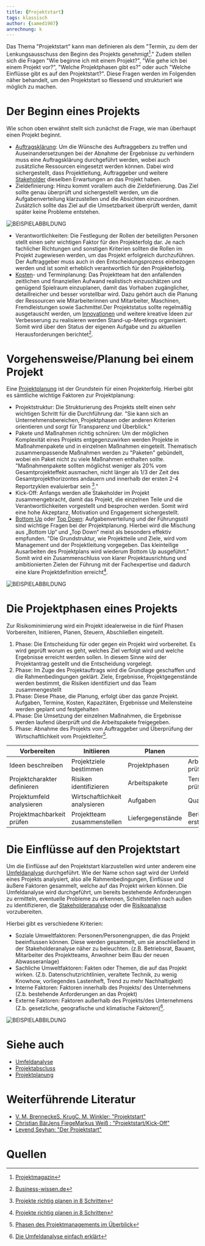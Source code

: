 ```yaml
---
title: {Projektstart}
tags: klassisch
author: {samed1907}
anrechnung: k
---
```


Das Thema "Projektstart" kann man definieren als dem "Termin, zu dem der Lenkungsausschuss den Beginn des Projekts genehmigt[^1]." Zudem stellen sich die Fragen "Wie beginne ich mit einem Projekt?", "Wie gehe ich bei einem Projekt vor?", "Welche Projektphasen gibt es?" oder auch "Welche Einflüsse gibt es auf den Projektstart?". Diese Fragen werden im Folgenden näher behandelt, um den Projektstart so fliessend und strukturiert wie möglich zu machen. 


# Der Beginn eines Projekts

Wie schon oben erwähnt stellt sich zunächst die Frage, wie man überhaupt einen Projekt beginnt. 
* [Auftragsklärung](http://www.projektmanagementhandbuch.de/handbuch/projektinitiierung/auftragsklaerung/): Um die Wünsche des Auftraggebers zu treffen und Auseinandersetzungen bei der Abnahme der Ergebnisse zu verhindern muss eine Auftragsklärung durchgeführt werden, wobei auch zusätzliche Ressourcen eingesetzt werden können. Dabei wird sichergestellt, dass Projektleitung, Auftraggeber und weitere [Stakeholder](Stakeholderanalyse.md) dieselben Erwartungen an das Projekt haben. 
* Zieldefinierung: Hinzu kommt vorallem auch die Zieldefinierung. Das Ziel sollte genau überprüft und sichergestellt werden, um die Aufgabenverteilung klarzustellen und die Absichten einzuordnen. Zusätzlich sollte das Ziel auf die Umsetzbarkeit überprüft werden, damit später keine Probleme entstehen.

![BEISPIELABBILDUNG](Projektstart/Abb1.jpg)

* Verantwortlichkeiten: Die Festlegung der Rollen der beteiligten Personen stellt einen sehr wichtigen Faktor für den Projekterfolg dar. Je nach fachlicher Richtungen und sonstigen Kriterien sollten die Rollen im Projekt zugewiesen werden, um das Projekt erfolgreich durchzuführen. Der Auftraggeber muss auch in den Entscheidungsprozess einbezogen werden und ist somit erheblich verantwortlich für den Projekterfolg.
* [Kosten](Kostenplanung.md)- und Terminplanung: Das Projektteam hat den anfallenden zeitlichen und finanziellen Aufwand realistisch einzuschätzen und genügend Spielraum einzuplanen, damit das Vorhaben zugänglicher, detaillreicher und besser vorstellbar wird. Dazu gehört auch die Planung der Ressourcen wie Mitarbeiterinnen und Mitarbeiter, Maschinen, Fremdleistungen sowie Sachmittel.Der Projektstatus sollte regelmäßig ausgetauscht werden, um [Innovationen](Innovationsprojekte.md) und weitere kreative Ideen zur Verbesserung zu realisieren werden Stand-up-Meetings organisiert. Somit wird über den Status der eigenen Aufgabe und zu aktuellen Herausforderungen berichtet[^2].

# Vorgehensweise/Planung bei einem Projekt

Eine [Projektplanung](Projektplanung.md) ist der Grundstein für einen Projekterfolg. Hierbei gibt es sämtliche wichtige Faktoren zur Projektplanung:

* Projektstruktur: Die Strukturierung des Projekts stellt einen sehr wichtigen Schritt für die Durchführung dar. "Sie kann sich an Unternehmensbereichen, Projektphasen oder anderen Kriterien orientieren und sorgt für Transparenz und Überblick."
* Pakete und Maßnahmen richtig schnüren: Um der möglichen Komplexität eines Projekts entgegenzuwirken werden Projekte in Maßnahmenpakete und in einzelnen Maßnahmen eingeteilt. Thematisch zusammenpassende Maßnahmen werden zu "Paketen" gebündelt, wobei ein Paket nicht zu viele Maßnahmen enthalten sollte. "Maßnahmenpakete sollten möglichst weniger als 20% vom Gesamtprojekteffekt ausmachen, nicht länger als 1/3 der Zeit des Gesamtprojekthorizontes andauern und
innerhalb der ersten 2-4 Reportzyklen evaluierbar sein [^3]."
* Kick-Off: Anfangs werden alle Stakeholder im Projekt zusammengebracht, damit das Projekt, die einzelnen Teile und die Verantwortlichkeiten vorgestellt und besprochen werden. Somit wird eine hohe Akzeptanz, Motivation und Engagement sichergestellt.
* [Bottom Up](Bottom_Up_Planning.md) oder [Top Down](Top_Down_Planning.md): Aufgabenverteilung und der Führungsstil sind wichtige Fragen bei der Projektplanung. Hierbei wird die Mischung aus „Bottom Up“ und „Top Down“ meist als besonders effektiv empfunden. "Die Grundstruktur, wie Projektteile und Ziele, wird vom Management und der Projektleitung vorgegeben. Das kleinteilige Ausarbeiten des Projektplans wird wiederum Bottom Up ausgeführt." Somit wird ein Zusammenschluss von klarer Projektausrichtung und ambitionierten Zielen der Führung mit der Fachexpertise und dadurch eine klare Projektdefinition erreicht[^3].

![BEISPIELABBILDUNG](Projektstart/Abb2.jpg)

# Die Projektphasen eines Projekts

Zur Risikominimierung wird ein Projekt idealerweise in die fünf Phasen Vorbereiten, Initiieren, Planen, Steuern, Abschließen eingeteilt.

1. Phase: Die Entscheidung für oder gegen ein Projekt wird vorbereitet. Es wird geprüft worum es geht, welches Ziel verfolgt wird und welche Ergebnisse erreicht werden sollen. In diesem Sinne wird der Projektantrag gestellt und die Entscheidung vorgelegt.
2. Phase: Im Zuge des Projektauftrags wird die Grundlage geschaffen und die Rahmenbedingungen geklärt. Ziele, Ergebnisse, Projektgegenstände werden bestimmt, die Risiken identifiziert und das Team zusammengestellt
3. Phase: Diese Phase, die Planung, erfolgt über das ganze Projekt. Aufgaben, Termine, Kosten, Kapazitäten, Ergebnisse und Meilensteine werden geplant und festgehalten
4. Phase: Die Umsetzung der einzelnen Maßnahmen, die Ergebnisse werden laufend überprüft und die Arbeitspakete freigegeben.
5. Phase: Abnahme des Projekts vom Auftraggeber und Überprüfung der Wirtschaftlichkeit vom Projektleiter[^4].

|  Vorbereiten                 | Initiieren                     | Planen            | Steuern                   | Abschließen        |
| ---------------------------- | ------------------------------ | ----------------- | ------------------------- | ------------------ |
| Ideen beschreiben            | Projektziele bestimmen         | Projektphasen     | Arbeitsfortschritt prüfen | Projektabnahme     |
| Projektcharakter definieren  | Risiken identifizieren         | Arbeitspakete     | Termine/Kosten prüfen     | Abschlussmeeting   |
| Projektumfeld analysieren    | Wirtschaftlichkeit analysieren | Aufgaben          | Qualität prüfen           | Rollout            |
| Projektmachbarkeit prüfen    | Projektteam zusammenstellen    | Liefergegenstände | Berichte erstellen        | Abweichungsanalyse |     

# Die Einflüsse auf den Projektstart

Um die Einflüsse auf den Projektstart klarzustellen wird unter anderem eine [Umfeldanalyse](https://dieprojektmanager.com/umfeldanalyse-stakeholderanalyse/) durchgeführt. Wie der Name schon sagt wird der Umfeld eines Projekts analysiert, also alle Rahmenbedingungen, Einflüsse und äußere Faktoren gesammelt, welche auf das Projekt wirken können. Die Umfeldanalyse wird durchgeführt, um bereits bestehende Anforderungen zu ermitteln, eventuelle Probleme zu erkennen, Schnittstellen nach außen zu identifizieren, die [Stakeholderanalyse](Stakeholderanalyse.md) oder die [Risikoanalyse](Risikoanalyse_und_Visualisierung.md) vorzubereiten.

Hierbei gibt es verschiedene Kriterien:

* Soziale Umweltfaktoren: Personen/Personengruppen, die das Projekt beeinflussen können. Diese werden gesammelt, um sie anschließend in der Stakeholderanalyse näher zu beleuchten. (z.B. Betriebsrat, Bauamt, Mitarbeiter des Projektteams, Anwohner beim Bau der neuen Abwasseranlage)
* Sachliche Umweltfaktoren: Fakten oder Themen, die auf das Projekt wirken. (Z.b. Datenschutzrichtlinien, veraltete Technik, zu wenig Knowhow, vorliegendes Lastenheft, Trend zu mehr Nachhaltigkeit)
* Interne Faktoren: Faktoren innerhalb des Projekts/ des Unternehmens (Z.b. bestehende Anforderungen an das Projekt)
* Externe Faktoren: Faktoren außerhalb des Projekts/des Unternehmens (Z.b. gesetzliche, geografische und klimatische Faktoren)[^5].

![BEISPIELABBILDUNG](Projektstart/Abb3.jpg)

# Siehe auch

* [Umfeldanalyse](Umfeldanalyse.md)
* [Projektabscluss](Projektabschluss.md)
* [Projektplanung](Projektplanung.md)

# Weiterführende Literatur

* [V. M. BrenneckeS. KrugC. M. Winkler: "Projektstart"](https://link.springer.com/chapter/10.1007/978-3-642-58743-6_2)
* [Christian BärJens FiegeMarkus Weiß : "Projektstart/Kick-Off"](https://link.springer.com/chapter/10.1007/978-3-662-52974-4_19)
* [Levend Seyhan: "Der Projektstart"](https://link.springer.com/chapter/10.1007/978-3-658-35036-9_7)

# Quellen

[^1]: [Projektmagazin](https://www.projektmagazin.de/glossarterm/projektstart)
[^2]: [Business-wissen.de](https://www.business-wissen.de/artikel/projektmanagement-ein-projekt-starten/)
[^3]: [Projekte richtig planen in 8 Schritten](https://www.nordantech.com/de/blog/project-management/projekte-richtig-planen://www.nordantech.com/de/blog/project-management/projekte-richtig-planen)
[^4]: [Phasen des Projektmanagements im Überblick](https://www.business-wissen.de/hb/phasen-des-projektmanagements-im-ueberblick/)
[^5]: [Die Umfeldanalyse einfach erklärt](https://projekte-leicht-gemacht.de/blog/methoden/projektstart/die-umfeldanalyse-einfach-erklaert/)

